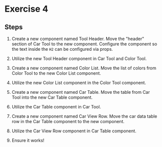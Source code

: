 # Exercise 4

## Steps

1. Create a new component named Tool Header. Move the "header" section of Car Tool to the new component. Configure the component so the text inside the `H2` can be configured via props.

2. Utilize the new Tool Header component in Car Tool and Color Tool.

3. Create a new component named Color List. Move the list of colors from Color Tool to the new Color List component.

4. Utilize the new Color List component in the Color Tool component.

5. Create a new component named Car Table. Move the table from Car Tool into the new Car Table component.

6. Utilize the Car Table component in Car Tool.

7. Create a new component named Car View Row. Move the car data table row in the Car Table component to the new component.

8. Utilize the Car View Row component in Car Table component.

9. Ensure it works!